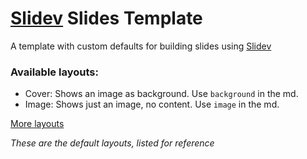 # [Slidev](https://sli.dev) Slides Template

A template with custom defaults for building slides using [Slidev](https://sli.dev)

### Available layouts:
- Cover: Shows an image as background. Use `background` in the md.
- Image: Shows just an image, no content. Use `image` in the md.

[More layouts](https://sli.dev/builtin/layouts.html)

*These are the default layouts, listed for reference*